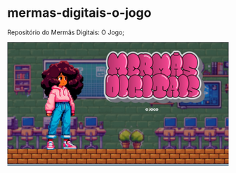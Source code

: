 # mermas-digitais-o-jogo
Repositório do Mermãs Digitais: O Jogo;

<img src='Slide 01 (1).png' alt='Mermãs Digitais: O Jogo'>